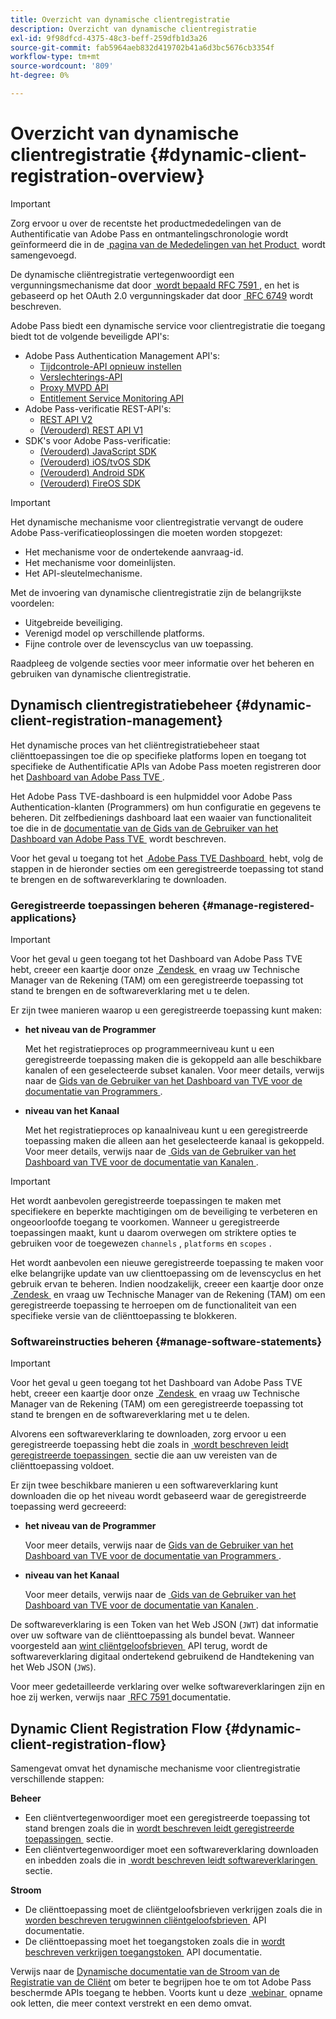 ```yaml
---
title: Overzicht van dynamische clientregistratie
description: Overzicht van dynamische clientregistratie
exl-id: 9f98dfcd-4375-48c3-beff-259dfb1d3a26
source-git-commit: fab5964aeb832d419702b41a6d3bc5676cb3354f
workflow-type: tm+mt
source-wordcount: '809'
ht-degree: 0%

---
```


# Overzicht van dynamische clientregistratie {#dynamic-client-registration-overview}

>[!IMPORTANT]
>
> Zorg ervoor u over de recentste het productmededelingen van de Authentificatie van Adobe Pass en ontmantelingschronologie wordt geïnformeerd die in de [&#x200B; pagina van de Mededelingen van het Product &#x200B;](/help/authentication/product-announcements.md) wordt samengevoegd.

De dynamische cliëntregistratie vertegenwoordigt een vergunningsmechanisme dat door [&#x200B; wordt bepaald RFC 7591 &#x200B;](https://datatracker.ietf.org/doc/html/rfc7591), en het is gebaseerd op het OAuth 2.0 vergunningskader dat door [&#x200B; RFC 6749 &#x200B;](https://datatracker.ietf.org/doc/html/rfc6749) wordt beschreven.

Adobe Pass biedt een dynamische service voor clientregistratie die toegang biedt tot de volgende beveiligde API&#39;s:

* Adobe Pass Authentication Management API&#39;s:
   * [Tijdcontrole-API opnieuw instellen](../../features-premium/temporary-access/temp-pass-feature.md#reset-tempass-api-access)
   * [Verslechterings-API](../../features-premium/degraded-access/degradation-feature.md#degradation-api-access)
   * [Proxy MVPD API](../../../integration-guide-mvpds/proxy-mvpd-webserv.md)
   * [Entitlement Service Monitoring API](../../features-premium/esm/entitlement-service-monitoring-api.md)
* Adobe Pass-verificatie REST-API&#39;s:
   * [REST API V2](../rest-api-v2/apis/rest-api-v2-apis-overview.md)
   * [(Verouderd) REST API V1](../../legacy/rest-api-v1/rest-api-reference.md)
* SDK&#39;s voor Adobe Pass-verificatie:
   * [(Verouderd) JavaScript SDK](../../legacy/sdks/javascript-sdk/javascript-sdk-api-reference.md)
   * [(Verouderd) iOS/tvOS SDK](../../legacy/sdks/ios-tvos-sdk/iostvos-sdk-api-reference.md)
   * [(Verouderd) Android SDK](../../legacy/sdks/android-sdk/android-sdk-api-reference.md)
   * [(Verouderd) FireOS SDK](../../legacy/sdks/fireos-sdk/amazon-fireos-native-client-api-reference.md)

>[!IMPORTANT]
>
> Het dynamische mechanisme voor clientregistratie vervangt de oudere Adobe Pass-verificatieoplossingen die moeten worden stopgezet:
>
> * Het mechanisme voor de ondertekende aanvraag-id.
> * Het mechanisme voor domeinlijsten.
> * Het API-sleutelmechanisme.

Met de invoering van dynamische clientregistratie zijn de belangrijkste voordelen:

* Uitgebreide beveiliging.
* Verenigd model op verschillende platforms.
* Fijne controle over de levenscyclus van uw toepassing.

Raadpleeg de volgende secties voor meer informatie over het beheren en gebruiken van dynamische clientregistratie.

## Dynamisch clientregistratiebeheer {#dynamic-client-registration-management}

Het dynamische proces van het cliëntregistratiebeheer staat cliënttoepassingen toe die op specifieke platforms lopen en toegang tot specifieke de Authentificatie APIs van Adobe Pass moeten registreren door het [&#x200B; Dashboard van Adobe Pass TVE &#x200B;](https://experience.adobe.com/#/pass/authentication).

Het Adobe Pass TVE-dashboard is een hulpmiddel voor Adobe Pass Authentication-klanten (Programmers) om hun configuratie en gegevens te beheren. Dit zelfbedienings dashboard laat een waaier van functionaliteit toe die in de [&#x200B; documentatie van de Gids van de Gebruiker van het Dashboard van Adobe Pass TVE &#x200B;](../../../user-guide-tve-dashboard/tve-dashboard-overview.md) wordt beschreven.

Voor het geval u toegang tot het [&#x200B; Adobe Pass TVE Dashboard &#x200B;](https://experience.adobe.com/#/pass/authentication) hebt, volg de stappen in de hieronder secties om een geregistreerde toepassing tot stand te brengen en de softwareverklaring te downloaden.

### Geregistreerde toepassingen beheren {#manage-registered-applications}

>[!IMPORTANT]
>
> Voor het geval u geen toegang tot het Dashboard van Adobe Pass TVE hebt, creeer een kaartje door onze [&#x200B; Zendesk &#x200B;](https://adobeprimetime.zendesk.com) en vraag uw Technische Manager van de Rekening (TAM) om een geregistreerde toepassing tot stand te brengen en de softwareverklaring met u te delen.

Er zijn twee manieren waarop u een geregistreerde toepassing kunt maken:

* **het niveau van de Programmer**

  Met het registratieproces op programmeerniveau kunt u een geregistreerde toepassing maken die is gekoppeld aan alle beschikbare kanalen of een geselecteerde subset kanalen. Voor meer details, verwijs naar de [&#x200B; Gids van de Gebruiker van het Dashboard van TVE voor de documentatie van Programmers &#x200B;](../../../user-guide-tve-dashboard/tve-dashboard-programmers.md).


* **niveau van het Kanaal**

  Met het registratieproces op kanaalniveau kunt u een geregistreerde toepassing maken die alleen aan het geselecteerde kanaal is gekoppeld. Voor meer details, verwijs naar de [&#x200B; Gids van de Gebruiker van het Dashboard van TVE voor de documentatie van Kanalen &#x200B;](../../../user-guide-tve-dashboard/tve-dashboard-channels.md).

>[!IMPORTANT]
>
> Het wordt aanbevolen geregistreerde toepassingen te maken met specifiekere en beperkte machtigingen om de beveiliging te verbeteren en ongeoorloofde toegang te voorkomen. Wanneer u geregistreerde toepassingen maakt, kunt u daarom overwegen om striktere opties te gebruiken voor de toegewezen `channels` , `platforms` en `scopes` .
>
> Het wordt aanbevolen een nieuwe geregistreerde toepassing te maken voor elke belangrijke update van uw clienttoepassing om de levenscyclus en het gebruik ervan te beheren. Indien noodzakelijk, creeer een kaartje door onze [&#x200B; Zendesk &#x200B;](https://adobeprimetime.zendesk.com) en vraag uw Technische Manager van de Rekening (TAM) om een geregistreerde toepassing te herroepen om de functionaliteit van een specifieke versie van de cliënttoepassing te blokkeren.

### Softwareinstructies beheren {#manage-software-statements}

>[!IMPORTANT]
>
> Voor het geval u geen toegang tot het Dashboard van Adobe Pass TVE hebt, creeer een kaartje door onze [&#x200B; Zendesk &#x200B;](https://adobeprimetime.zendesk.com) en vraag uw Technische Manager van de Rekening (TAM) om een geregistreerde toepassing tot stand te brengen en de softwareverklaring met u te delen.

Alvorens een softwareverklaring te downloaden, zorg ervoor u een geregistreerde toepassing hebt die zoals in [&#x200B; wordt beschreven leidt geregistreerde toepassingen &#x200B;](#manage-registered-applications) sectie die aan uw vereisten van de cliënttoepassing voldoet.

Er zijn twee beschikbare manieren u een softwareverklaring kunt downloaden die op het niveau wordt gebaseerd waar de geregistreerde toepassing werd gecreeerd:

* **het niveau van de Programmer**

  Voor meer details, verwijs naar de [&#x200B; Gids van de Gebruiker van het Dashboard van TVE voor de documentatie van Programmers &#x200B;](../../../user-guide-tve-dashboard/tve-dashboard-programmers.md).

* **niveau van het Kanaal**

  Voor meer details, verwijs naar de [&#x200B; Gids van de Gebruiker van het Dashboard van TVE voor de documentatie van Kanalen &#x200B;](../../../user-guide-tve-dashboard/tve-dashboard-channels.md).

De softwareverklaring is een Token van het Web JSON (`JWT`) dat informatie over uw software van de cliënttoepassing als bundel bevat. Wanneer voorgesteld aan [&#x200B; wint cliëntgeloofsbrieven &#x200B;](apis/dynamic-client-registration-apis-retrieve-client-credentials.md) API terug, wordt de softwareverklaring digitaal ondertekend gebruikend de Handtekening van het Web JSON (`JWS`).

Voor meer gedetailleerde verklaring over welke softwareverklaringen zijn en hoe zij werken, verwijs naar [&#x200B; RFC 7591 &#x200B;](https://tools.ietf.org/html/rfc7591) documentatie.

## Dynamic Client Registration Flow {#dynamic-client-registration-flow}

Samengevat omvat het dynamische mechanisme voor clientregistratie verschillende stappen:

**Beheer**

* Een cliëntvertegenwoordiger moet een geregistreerde toepassing tot stand brengen zoals die in [&#x200B; wordt beschreven leidt geregistreerde toepassingen &#x200B;](#manage-registered-applications) sectie.
* Een cliëntvertegenwoordiger moet een softwareverklaring downloaden en inbedden zoals die in [&#x200B; wordt beschreven leidt softwareverklaringen &#x200B;](#manage-software-statements) sectie.

**Stroom**

* De cliënttoepassing moet de cliëntgeloofsbrieven verkrijgen zoals die in [&#x200B; worden beschreven terugwinnen cliëntgeloofsbrieven &#x200B;](apis/dynamic-client-registration-apis-retrieve-client-credentials.md) API documentatie.
* De cliënttoepassing moet het toegangstoken zoals die in [&#x200B; wordt beschreven verkrijgen toegangstoken &#x200B;](apis/dynamic-client-registration-apis-retrieve-access-token.md) API documentatie.

Verwijs naar de [&#x200B; Dynamische documentatie van de Stroom van de Registratie van de Cliënt &#x200B;](flows/dynamic-client-registration-flow.md) om beter te begrijpen hoe te om tot Adobe Pass beschermde APIs toegang te hebben. Voorts kunt u deze [&#x200B; webinar &#x200B;](https://my.adobeconnect.com/pzkp8ujrigg1/) opname ook letten, die meer context verstrekt en een demo omvat.
